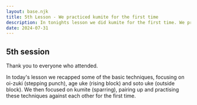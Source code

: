 ```yaml
---
layout: base.njk
title: 5th Lesson - We practiced kumite for the first time 
description: In tonights lesson we did kumite for the first time. We practiced attacking and defending against stepping punch to the face and to the body.
date: 2024-07-31
---
```

## 5th session

Thank you to everyone who attended. 

In today's lesson we recapped some of the basic techniques, focusing on oi-zuki (stepping punch), age uke (rising block) and soto uke (outside block). We then focused on kumite (sparring), pairing up and practising these techniques against each other for the first time.
